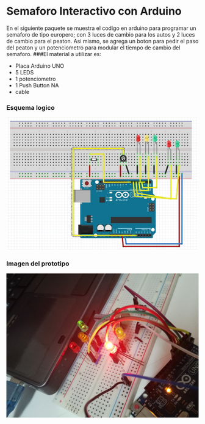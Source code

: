 # Semaforo Interactivo con Arduino
En el siguiente paquete se muestra el codigo en arduino para programar un semaforo de tipo europero; con 3 luces de cambio
para los autos y 2 luces de cambio para el peaton. Asi mismo, se agrega un boton para pedir el paso del peaton y un potenciometro
para modular el tiempo de cambio del semaforo.
###El material a utilizar es:
* Placa Arduino UNO
* 5 LEDS
* 1 potenciometro
* 1 Push Button NA
* cable

### Esquema logico
![imagen](https://github.com/FranciscoMan/Semaforo/blob/master/esquema.jpg "Esquema de conexiones")

### Imagen del prototipo
![imagen](https://github.com/FranciscoMan/Semaforo/blob/master/semaforo.jpg "prototipo")

